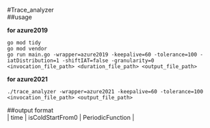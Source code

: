 #Trace_analyzer  
##usage  

**for azure2019**
```
go mod tidy  
go mod vendor  
go run main.go -wrapper=azure2019 -keepalive=60 -tolerance=100 -iatDistribution=1 -shiftIAT=false -granularity=0 <invocation_file_path> <duration_file_path> <output_file_path>  
```

**for azure2021**
```
./trace_analyzer -wrapper=azure2021 -keepalive=60 -tolerance=100 <invocation_file_path> <output_file_path>  
```

##output format  
| time | isColdStartFrom0 | PeriodicFunction |